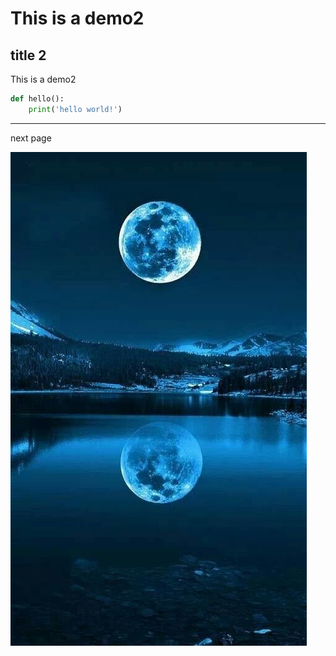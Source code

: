 # This is a demo2

## title 2

This is a demo2

```python
def hello():
    print('hello world!')
```

---

next page

![](/md/static/2019-01-19-01-39-41.png)